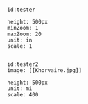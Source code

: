 
```leaflet

id:tester

height: 500px
minZoom: 1
maxZoom: 20
unit: in
scale: 1

```




```leaflet

id:tester2
image: [[Khorvaire.jpg]]

height: 500px
unit: mi
scale: 400

```